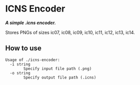 # ICNS Encoder

***A simple .icns encoder.***

Stores PNGs of sizes ic07, ic08, ic09, ic10, ic11, ic12, ic13, ic14.

## How to use

```
Usage of ./icns-encoder:
  -i string
        Specify input file path (.png)
  -o string
        Specify output file path (.icns)
```
